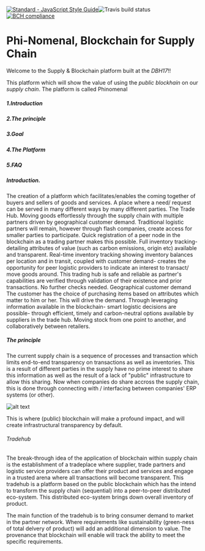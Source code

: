 [![Standard - JavaScript Style Guide](https://img.shields.io/badge/code%20style-standard-brightgreen.svg)](http://standardjs.com/)![Travis build status](https://travis-ci.org/phi-nomenal/phi-nomenal.svg?branch=master)
[![BCH compliance](https://bettercodehub.com/edge/badge/phi-nomenal/phi-nomenal)](https://bettercodehub.com)

Phi-Nomenal, Blockchain for Supply Chain
========================================
Welcome to the Supply & Blockchain platform built at the _DBH17_!! 

This platform which will show the value of using the _public blockhain_ on our _supply chain_. The platform is called Phinomenal

##### 1.Introduction
##### 2.The principle
##### 3.Goal
##### 4.The Platform
##### 5.FAQ

##### Introduction.

The creation of a platform which facilitates/enables the coming together of buyers and sellers of goods and services. A place where a need/ request can be served in many different ways by many different parties. The Trade Hub.
Moving goods effortlessly through the supply chain with multiple partners driven by geographical customer demand. Traditional logistic partners will remain, however through flash companies, create access for smaller parties to participate. Quick registration of a peer node in the blockchain as a trading partner makes this possible.
Full inventory tracking- detailing attributes of value (such as carbon emissions, origin etc) available and transparent. Real-time inventory tracking showing inventory balances per location and in transit, coupled with customer demand- creates the opportunity for peer logistic providers to indicate an interest to transact/ move goods around.
This trading hub is safe and reliable as partner's capabilities are verified through validation of their existence and prior transactions. No further checks needed.
Geographical customer demand
The customer has the choice of purchasing items based on attributes which matter to him or her. This will drive the demand. Through leveraging information available in the blockchain- smart logistic decisions are possible- through efficient, timely and carbon-neutral options available by suppliers in the trade hub. Moving stock from one point to another, and collaboratively between retailers.

##### The principle

The current supply chain is a sequence of processes and transaction which limits end-to-end transparency on transactions as well as inventories. This is a result of different parties in the supply have no prime interest to share this information as well as the result of a lack of "public" infrastructure to allow this sharing. Now when companies do share accross the supply chain, this is done through connecting with / interfacing between companies' ERP systems (or other).

![alt text](https://github.com/phi-nomenal/phi-nomenal/blob/master/Supply%20Chain%20Now%20v2.png "Logo Title Text 1") 


This is where (public) blockchain will make a profound impact, and will create infrastructural transparency by default.

###### Tradehub

The break-through idea of the application of blockchain within supply chain is the establishment of a tradeplace where supplier, trade partners and logistic service providers can offer their product and services and engage in a trusted arena where all transactions will become transparent. 
This tradehub is a platform based on the public blockchain which has the intend to transform the supply chain (sequential) into a peer-to-peer distributed eco-system. This distributed eco-system brings down overall inventory of product.

The main function of the tradehub is to bring consumer demand to market in the partner network. Where requirements like sustainability (green-ness of total delvery of product) will add an additional dimension to value. The provenance that blockchain will enable will track the ability to meet the specific requirements.




